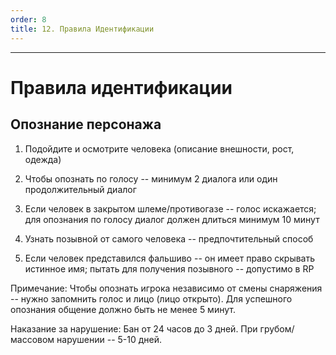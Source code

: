 ```yaml
---
order: 8
title: 12. Правила Идентификации
---
```


---

# Правила идентификации

## Опознание персонажа

1. Подойдите и осмотрите человека (описание внешности, рост, одежда)

2. Чтобы опознать по голосу -- минимум 2 диалога или один продолжительный диалог

3. Если человек в закрытом шлеме/противогазе -- голос искажается; для опознания по голосу диалог должен длиться минимум 10 минут

4. Узнать позывной от самого человека -- предпочтительный способ

5. Если человек представился фальшиво -- он имеет право скрывать истинное имя; пытать для получения позывного -- допустимо в RP

<note type="lab">

Примечание: Чтобы опознать игрока независимо от смены снаряжения -- нужно запомнить голос и лицо (лицо открыто). Для успешного опознания общение должно быть не менее 5 минут.

</note>

<note type="danger">

Наказание за нарушение: Бан от 24 часов до 3 дней. При грубом/массовом нарушении -- 5-10 дней.

</note>